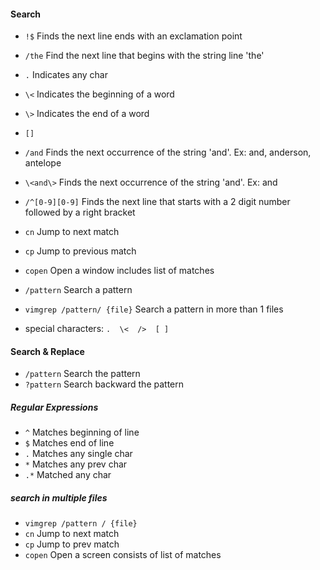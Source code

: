 #### Search 
- `!$` 				   Finds the next line ends with an exclamation point 
- `/the`               Find the next line that begins with the string line 'the'
- `.` 				   Indicates any char 
- `\<`				   Indicates the beginning of a word
- `\>`				   Indicates the end of a word
- `[]`				   
- `/and`               Finds the next occurrence of the string 'and'. Ex: and, anderson, antelope
- `\<and\>`            Finds the next occurrence of the string 'and'. Ex: and
- `/^[0-9][0-9]`       Finds the next line that starts with a 2 digit number followed by a right bracket
- `cn` 			       Jump to next match
- `cp`			       Jump to previous match 
- `copen`              Open a window includes list of matches
- `/pattern`           Search a pattern
- `vimgrep /pattern/ {file}` Search a pattern in more than 1 files 

- special characters:  `.  \<  />  [ ]`

#### Search & Replace
- `/pattern`  Search the pattern
- `?pattern`  Search backward the pattern


##### Regular Expressions 
- `^`                 Matches beginning of line
- `$`		      Matches end of line
- `.`                 Matches any single char	 
- `*`                 Matches any prev char
- `.*`                Matched any char 


##### search in multiple files
- `vimgrep /pattern / {file}`  
- `cn` Jump to next match
- `cp` Jump to prev match
- `copen` Open a screen consists of list of matches

